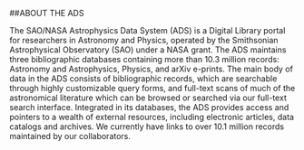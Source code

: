 ##ABOUT THE ADS

The SAO/NASA Astrophysics Data System (ADS) is a Digital Library portal for researchers in Astronomy and Physics, operated by the Smithsonian Astrophysical Observatory (SAO) under a NASA grant. The ADS maintains three bibliographic databases containing more than 10.3 million records: Astronomy and Astrophysics, Physics, and arXiv e-prints. The main body of data in the ADS consists of bibliographic records, which are searchable through highly customizable query forms, and full-text scans of much of the astronomical literature which can be browsed or searched via our full-text search interface. Integrated in its databases, the ADS provides access and pointers to a wealth of external resources, including electronic articles, data catalogs and archives. We currently have links to over 10.1 million records maintained by our collaborators. 
